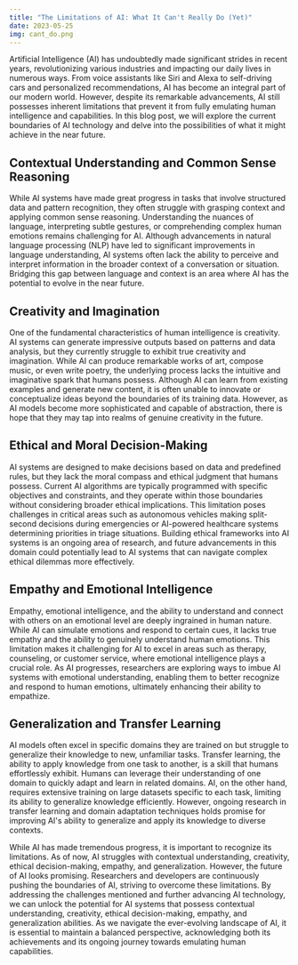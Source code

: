 ```yaml
---
title: "The Limitations of AI: What It Can't Really Do (Yet)"
date: 2023-05-25
img: cant_do.png
---
```

Artificial Intelligence (AI) has undoubtedly made significant strides in recent years, revolutionizing various industries and impacting our daily lives in numerous ways. From voice assistants like Siri and Alexa to self-driving cars and personalized recommendations, AI has become an integral part of our modern world. However, despite its remarkable advancements, AI still possesses inherent limitations that prevent it from fully emulating human intelligence and capabilities. In this blog post, we will explore the current boundaries of AI technology and delve into the possibilities of what it might achieve in the near future.

## Contextual Understanding and Common Sense Reasoning
While AI systems have made great progress in tasks that involve structured data and pattern recognition, they often struggle with grasping context and applying common sense reasoning. Understanding the nuances of language, interpreting subtle gestures, or comprehending complex human emotions remains challenging for AI. Although advancements in natural language processing (NLP) have led to significant improvements in language understanding, AI systems often lack the ability to perceive and interpret information in the broader context of a conversation or situation. Bridging this gap between language and context is an area where AI has the potential to evolve in the near future.

## Creativity and Imagination
One of the fundamental characteristics of human intelligence is creativity. AI systems can generate impressive outputs based on patterns and data analysis, but they currently struggle to exhibit true creativity and imagination. While AI can produce remarkable works of art, compose music, or even write poetry, the underlying process lacks the intuitive and imaginative spark that humans possess. Although AI can learn from existing examples and generate new content, it is often unable to innovate or conceptualize ideas beyond the boundaries of its training data. However, as AI models become more sophisticated and capable of abstraction, there is hope that they may tap into realms of genuine creativity in the future.

## Ethical and Moral Decision-Making
AI systems are designed to make decisions based on data and predefined rules, but they lack the moral compass and ethical judgment that humans possess. Current AI algorithms are typically programmed with specific objectives and constraints, and they operate within those boundaries without considering broader ethical implications. This limitation poses challenges in critical areas such as autonomous vehicles making split-second decisions during emergencies or AI-powered healthcare systems determining priorities in triage situations. Building ethical frameworks into AI systems is an ongoing area of research, and future advancements in this domain could potentially lead to AI systems that can navigate complex ethical dilemmas more effectively.

## Empathy and Emotional Intelligence
Empathy, emotional intelligence, and the ability to understand and connect with others on an emotional level are deeply ingrained in human nature. While AI can simulate emotions and respond to certain cues, it lacks true empathy and the ability to genuinely understand human emotions. This limitation makes it challenging for AI to excel in areas such as therapy, counseling, or customer service, where emotional intelligence plays a crucial role. As AI progresses, researchers are exploring ways to imbue AI systems with emotional understanding, enabling them to better recognize and respond to human emotions, ultimately enhancing their ability to empathize.

## Generalization and Transfer Learning
AI models often excel in specific domains they are trained on but struggle to generalize their knowledge to new, unfamiliar tasks. Transfer learning, the ability to apply knowledge from one task to another, is a skill that humans effortlessly exhibit. Humans can leverage their understanding of one domain to quickly adapt and learn in related domains. AI, on the other hand, requires extensive training on large datasets specific to each task, limiting its ability to generalize knowledge efficiently. However, ongoing research in transfer learning and domain adaptation techniques holds promise for improving AI's ability to generalize and apply its knowledge to diverse contexts.

While AI has made tremendous progress, it is important to recognize its limitations. As of now, AI struggles with contextual understanding, creativity, ethical decision-making, empathy, and generalization. However, the future of AI looks promising. Researchers and developers are continuously pushing the boundaries of AI, striving to overcome these limitations. By addressing the challenges mentioned and further advancing AI technology, we can unlock the potential for AI systems that possess contextual understanding, creativity, ethical decision-making, empathy, and generalization abilities. As we navigate the ever-evolving landscape of AI, it is essential to maintain a balanced perspective, acknowledging both its achievements and its ongoing journey towards emulating human capabilities.
